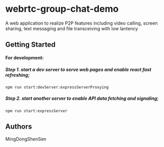 # webrtc-group-chat-demo

A web application to realize P2P features including video calling, screen sharing, text messaging and file transceiving with low lantency

## Getting Started

#### For development:

##### Step 1. start a dev server to serve web pages and enable react fast refreshing;
```
npm run start:devServer:expressServerProxying
```
##### Step 2. start another server to enable API data fetching and signaling;
```
npm run start:expressServer
```

## Authors

MingDongShenSen